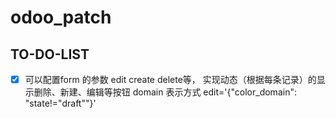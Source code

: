 # odoo_patch
## TO-DO-LIST
- [X] 可以配置form 的参数 edit create delete等， 实现动态（根据每条记录）的显示删除、新建、编辑等按钮
         domain 表示方式 edit='{"color_domain": "state!=\"draft\""}'
 
